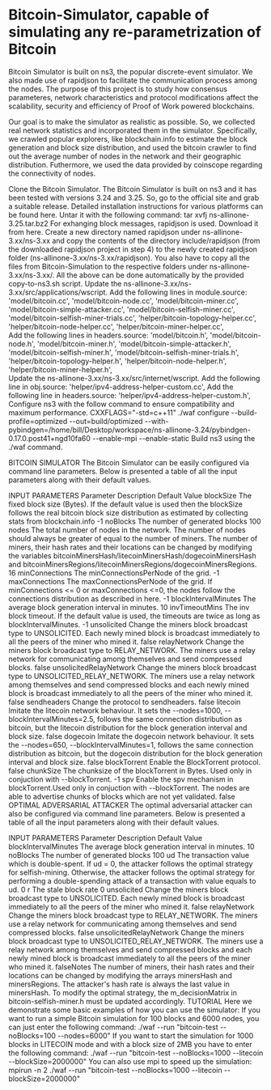# Bitcoin-Simulator, capable of simulating any re-parametrization of Bitcoin
Bitcoin Simulator is built on ns3, the popular discrete-event simulator. We also made use of rapidjson to facilitate the communication process among the nodes. The purpose of this project is to study how consensus parameteres, network characteristics and protocol modifications affect the scalability, security and efficiency of Proof of Work powered blockchains.

Our goal is to make the simulator as realistic as possible. So, we collected real network statistics and incorporated them in the simulator. Specifically, we crawled popular explorers, like blockchain.info to estimate the block generation and block size distribution, and used the bitcoin crawler to find out the average number of nodes in the network and their geographic distribution. Futhermore, we used the data provided by coinscope regarding the connectivity of nodes.

Clone the Bitcoin Simulator.
The Bitcoin Simulator is built on ns3 and it has been tested with versions 3.24 and 3.25. So, go to the official site and grab a suitable release. Detailed installation instructions for various platforms can be found here.
Untar it with the following command:
tar xvfj ns-allinone-3.25.tar.bz2
For exhanging block messages, rapidjson is used. Download it from here.
Create a new directory named rapidjson under ns-allinone-3.xx/ns-3.xx and copy the contents of the directory include/rapidjson (from the downloaded rapidjson project in step 4) to the newly created rapidjson folder (ns-allinone-3.xx/ns-3.xx/rapidjson). You also have to copy all the files from Bitcoin-Simulation to the respective folders under ns-allinone-3.xx/ns-3.xx/. All the above can be done automatically by the provided copy-to-ns3.sh script.
Update the ns-allinone-3.xx/ns-3.xx/src/applications/wscript.
Add the following lines in module.source:
'model/bitcoin.cc',
'model/bitcoin-node.cc',
'model/bitcoin-miner.cc',
'model/bitcoin-simple-attacker.cc',
'model/bitcoin-selfish-miner.cc',
'model/bitcoin-selfish-miner-trials.cc',
'helper/bitcoin-topology-helper.cc',
'helper/bitcoin-node-helper.cc',
'helper/bitcoin-miner-helper.cc',					
Add the following lines in headers.source:
'model/bitcoin.h',
'model/bitcoin-node.h',
'model/bitcoin-miner.h',
'model/bitcoin-simple-attacker.h',
'model/bitcoin-selfish-miner.h',
'model/bitcoin-selfish-miner-trials.h',
'helper/bitcoin-topology-helper.h',
'helper/bitcoin-node-helper.h',
'helper/bitcoin-miner-helper.h',					
Update the ns-allinone-3.xx/ns-3.xx/src/internet/wscript.
Add the following line in obj.source:
'helper/ipv4-address-helper-custom.cc',
Add the following line in headers.source:
'helper/ipv4-address-helper-custom.h',
Configure ns3 with the follow command to ensure compatibility and maximum performance.
CXXFLAGS="-std=c++11" ./waf configure --build-profile=optimized --out=build/optimized --with-pybindgen=/home/bill/Desktop/workspace/ns-allinone-3.24/pybindgen-0.17.0.post41+ngd10fa60 --enable-mpi --enable-static
Build ns3 using the ./waf command.



BITCOIN SIMULATOR
The Bitcoin Simulator can be easily configured via command line parameters. Below is presented a table of all the input parameters along with their default values.

INPUT PARAMETERS
Parameter	Description	Default Value
blockSize	The fixed block size (Bytes). If the default value is used then the blockSize follows the real bitcoin block size distribution as estimated by collecting stats from blockchain.info	-1
noBlocks	The number of generated blocks	100
nodes	The total number of nodes in the network. The number of nodes should always be greater of equal to the number of miners. The number of miners, their hash rates and their locations can be changed by modifying the variables bitcoinMinersHash/litecoinMinersHash/dogecoinMinersHash and bitcoinMinersRegions/litecoinMinersRegions/dogecoinMinersRegions.	16
minConnections	The minConnectionsPerNode of the grid.	-1
maxConnections	The maxConnectionsPerNode of the grid. If minConnections <= 0 or maxConnections <=0, the nodes follow the connections distribution as described in here.	-1
blockIntervalMinutes	The average block generation interval in minutes.	10
invTimeoutMins	The inv block timeout. If the default value is used, the timeouts are twice as long as blockIntervalMinutes.	-1
unsolicited	Change the miners block broadcast type to UNSOLICITED. Each newly mined block is broadcast immediately to all the peers of the miner who mined it.	false
relayNetwork	Change the miners block broadcast type to RELAY_NETWORK. The miners use a relay network for communicating among themselves and send compressed blocks.	false
unsolicitedRelayNetwork	Change the miners block broadcast type to UNSOLICITED_RELAY_NETWORK. The miners use a relay network among themselves and send compressed blocks and each newly mined block is broadcast immediately to all the peers of the miner who mined it.	false
sendheaders	Change the protocol to sendheaders.	false
litecoin	Imitate the litecoin network behaviour. It sets the --nodes=1000, --blockIntervalMinutes=2.5, follows the same connection distribution as bitcoin, but the litecoin distribution for the block generation interval and block size.	false
dogecoin	Imitate the dogecoin network behaviour. It sets the --nodes=650, --blockIntervalMinutes=1, follows the same connection distribution as bitcoin, but the dogecoin distribution for the block generation interval and block size.	false
blockTorrent	Enable the BlockTorrent protocol.	false
chunkSize	The chunksize of the blockTorrent in Bytes. Used only in conjuction with --blockTorrent.	-1
spv	Enable the spv mechanism in blockTorrent.Used only in conjuction with --blockTorrent. The nodes are able to advertise chunks of blocks which are not yet validated.	false
OPTIMAL ADVERSARIAL ATTACKER
The optimal adversarial attacker can also be configured via command line parameters. Below is presented a table of all the input parameters along with their default values.

INPUT PARAMETERS
Parameter	Description	Default Value
blockIntervalMinutes	The average block generation interval in minutes.	10
noBlocks	The number of generated blocks	100
ud	The transaction value which is double-spent. If ud = 0, the attacker follows the optimal strategy for selfish-mining. Otherwise, the attacker follows the optimal strategy for performing a double-spending attack of a transaction with value equals to ud.	0
r	The stale block rate	0
unsolicited	Change the miners block broadcast type to UNSOLICITED. Each newly mined block is broadcast immediately to all the peers of the miner who mined it.	false
relayNetwork	Change the miners block broadcast type to RELAY_NETWORK. The miners use a relay network for communicating among themselves and send compressed blocks.	false
unsolicitedRelayNetwork	Change the miners block broadcast type to UNSOLICITED_RELAY_NETWORK. The miners use a relay network among themselves and send compressed blocks and each newly mined block is broadcast immediately to all the peers of the miner who mined it.	falseNotes
The number of miners, their hash rates and their locations can be changed by modifying the arrays minersHash and minersRegions. The attacker's hash rate is always the last value in minersHash.
To modify the optimal strategy, the m_decisionMatrix in bitcoin-selfish-miner.h must be updated accordingly.
TUTORIAL
Here we demonstrate some basic examples of how you can use the simulator:
If you want to run a simple Bitcoin simulation for 100 blocks and 6000 nodes, you can just enter the following command:
./waf --run "bitcoin-test --noBlocks=100 --nodes=6000"
If you want to start the simulation for 1000 blocks in LITECOIN mode and with a block size of 2MB you have to enter the following command:
./waf --run "bitcoin-test --noBlocks=1000 --litecoin --blockSize=2000000"
You can also use mpi to speed up the simulation:
mpirun -n 2 ./waf --run "bitcoin-test --noBlocks=1000 --litecoin --blockSize=2000000"
